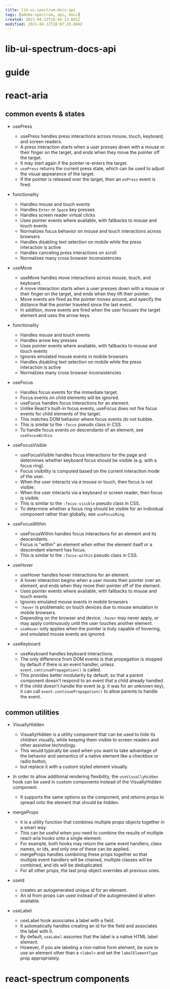 ```yaml
---
title: lib-ui-spectrum-docs-api
tags: [adobe-spectrum, api, docs]
created: 2021-04-12T16:44:13.601Z
modified: 2021-04-12T18:07:20.604Z
---
```


# lib-ui-spectrum-docs-api

# guide

# react-aria

## common events & states

- usePress
  - usePress handles press interactions across mouse, touch, keyboard, and screen readers. 
  - A press interaction starts when a user presses down with a mouse or their finger on the target, and ends when they move the pointer off the target. 
  - It may start again if the pointer re-enters the target. 
  - `usePress` returns the current press state, which can be used to adjust the visual appearance of the target. 
  - If the pointer is released over the target, then an `onPress` event is fired.
- functionality
  - Handles mouse and touch events
  - Handles `Enter` or `Space` key presses
  - Handles screen reader virtual clicks
  - Uses pointer events where available, with fallbacks to mouse and touch events
  - Normalizes focus behavior on mouse and touch interactions across browsers
  - Handles disabling text selection on mobile while the press interaction is active
  - Handles canceling press interactions on scroll
  - Normalizes many cross browser inconsistencies

- useMove
  - useMove handles move interactions across mouse, touch, and keyboard. 
  - A move interaction starts when a user presses down with a mouse or their finger on the target, and ends when they lift their pointer. 
  - Move events are fired as the pointer moves around, and specify the distance that the pointer traveled since the last event. 
  - In addition, move events are fired when the user focuses the target element and uses the arrow keys.
- functionality
  - Handles mouse and touch events
  - Handles arrow key presses
  - Uses pointer events where available, with fallbacks to mouse and touch events
  - Ignores emulated mouse events in mobile browsers
  - Handles disabling text selection on mobile while the press interaction is active
  - Normalizes many cross browser inconsistencies

- useFocus
  - Handles focus events for the immediate target. 
  - Focus events on child elements will be ignored.
  - useFocus handles focus interactions for an element. 
  - Unlike React's built-in focus events, useFocus does not fire focus events for child elements of the target. 
  - This matches DOM behavior where focus events do not bubble. 
  - This is similar to the `:focus` pseudo class in CSS.
  - To handle focus events on descendants of an element, see `useFocusWithin`.

- useFocusVisible
  - useFocusVisible handles focus interactions for the page and determines whether keyboard focus should be visible (e.g. with a focus ring). 
  - Focus visibility is computed based on the current interaction mode of the user. 
  - When the user interacts via a mouse or touch, then focus is not visible. 
  - When the user interacts via a keyboard or screen reader, then focus is visible. 
  - This is similar to the `:focus-visible` pseudo class in CSS.
  - To determine whether a focus ring should be visible for an individual component rather than globally, see `useFocusRing`.

- useFocusWithin
  - useFocusWithin handles focus interactions for an element and its descendants. 
  - Focus is "within" an element when either the element itself or a descendant element has focus. 
  - This is similar to the `:focus-within` pseudo class in CSS.

- useHover
  - useHover handles hover interactions for an element. 
  - A hover interaction begins when a user moves their pointer over an element, and ends when they move their pointer off of the element.
  - Uses pointer events where available, with fallbacks to mouse and touch events
  - Ignores emulated mouse events in mobile browsers
  - `:hover` is problematic on touch devices due to mouse emulation in mobile browsers.
  - Depending on the browser and device,  `:hover` may never apply, or may apply continuously until the user touches another element. 
  - `useHover` only applies when the pointer is truly capable of hovering, and emulated mouse events are ignored.

- useKeyboard
  - useKeyboard handles keyboard interactions. 
  - The only difference from DOM events is that propagation is stopped by default if there is an event handler, unless `event.continuePropagation()` is called. 
  - This provides better modularity by default, so that a parent component doesn't respond to an event that a child already handled. 
  - If the child doesn't handle the event (e.g. it was for an unknown key), it can call `event.continuePropagation()` to allow parents to handle the event.

## common utilities

- VisuallyHidden
  - VisuallyHidden is a utility component that can be used to hide its children visually, while keeping them visible to screen readers and other assistive technology. 
  - This would typically be used when you want to take advantage of the behavior and semantics of a native element like a checkbox or radio button, 
  - but replace it with a custom styled element visually.
- In order to allow additional rendering flexibility, the `useVisuallyHidden` hook can be used in custom components instead of the VisuallyHidden component. 
  - It supports the same options as the component, and returns props to spread onto the element that should be hidden.

- mergeProps 
  - it is a utility function that combines multiple props objects together in a smart way. 
  - This can be useful when you need to combine the results of multiple react-aria hooks onto a single element. 
  - For example, both hooks may return the same event handlers, class names, or ids, and only one of these can be applied. 
  - mergeProps handles combining these props together so that multiple event handlers will be chained, multiple classes will be combined, and ids will be deduplicated. 
  - For all other props, the last prop object overrides all previous ones.

- useId 
  - creates an autogenerated unique id for an element. 
  - An id from props can used instead of the autogenerated id when available.

- useLabel
  - useLabel hook associates a label with a field.
  - It automatically handles creating an id for the field and associates the label with it.
  - By default,  `useLabel` assumes that the label is a native HTML label element.
  - However, if you are labeling a non-native form element, be sure to use an element other than a `<label>` and set the `labelElementType` prop appropriately.

# react-spectrum components
